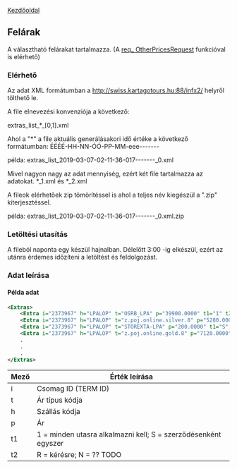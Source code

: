 [Kezdőoldal](README.md)

## Felárak

A választható felárakat tartalmazza. (A [req_ OtherPricesRequest]() funkcióval is elérhető)

### Elérhető

Az adat XML formátumban a http://swiss.kartagotours.hu:88/infx2/ helyről tölthető le.

A file elnevezési konvenziója a következő:

extras_list_*_[0,1].xml

Ahol a "*" a file aktuális generálásakori idő értéke a következő formátumban: ÉÉÉÉ-HH-NN-ÓÓ-PP-MM-eee-------

példa: extras_list_2019-03-07-02-11-36-017-------_0.xml

Mivel nagyon nagy az adat mennyiség, ezért két file tartalmazza az adatokat. *_1.xml és *_2.xml 


A fileok elérhetőek zip tömörítéssel is ahol a teljes név kiegészül a ".zip" kiterjesztéssel.

példa: extras_list_2019-03-07-02-11-36-017-------_0.xml.zip

### Letöltési utasítás

A fileból naponta egy készül hajnalban. Délelőtt 3:00 -ig elkészül, ezért az utánra érdemes időzíteni a letöltést és feldolgozást.

### Adat leírása

#### Példa adat

```XML
<Extras>
    <Extra i="2373967" h="LPALOP" t="OSRB_LPA" p="39900.0000" t1="1" t2="N"/>
    <Extra i="2373967" h="LPALOP" t="z.poj.online.silver.8" p="5280.0000" t1="1" t2="N"/>
    <Extra i="2373967" h="LPALOP" t="STOREXTA-LPA" p="200.0000" t1="S" t2="N"/>
    <Extra i="2373967" h="LPALOP" t="z.poj.online.gold.8" p="7120.0000" t1="1" t2="N"/>
    .
    .
    .
</Extras>    
```

Mező | Érték leírása
---- | ----
i | Csomag ID (TERM ID)	
t | Ár típus kódja
h | Szállás kódja
p | Ár
t1 | 1 = minden utasra alkalmazni kell; S = szerződésenként egyszer
t2 | R = kérésre; 	N = ?? TODO


